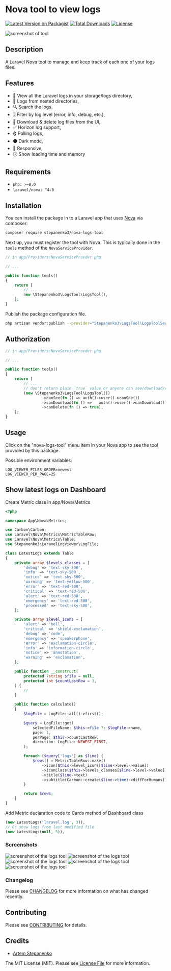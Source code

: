 # Nova tool to view logs

[![Latest Version on Packagist](https://img.shields.io/packagist/v/stepanenko3/nova-logs-tool.svg?style=flat-square)](https://packagist.org/packages/stepanenko3/nova-logs-tool)
[![Total Downloads](https://img.shields.io/packagist/dt/stepanenko3/nova-logs-tool.svg?style=flat-square)](https://packagist.org/packages/stepanenko3/nova-logs-tool)
[![License](https://poser.pugx.org/stepanenko3/nova-logs-tool/license)](https://packagist.org/packages/stepanenko3/nova-logs-tool)

![screenshot of tool](screenshots/tool.png)

## Description

A Laravel Nova tool to manage and keep track of each one of your logs files.

## Features

- 📂 View all the Laravel logs in your storage/logs directory,
- 📂 Logs from nested directories,
- 🔍 Search the logs,
- 🎚 Filter by log level (error, info, debug, etc.),
- 💾 Download & delete log files from the UI,
- ✅ Horizon log support,
- ⌚️ Polling logs,
- ⚫️ Dark mode,
- 📱 Responsive,
- 🕔 Show loading time and memory

## Requirements

- `php: >=8.0`
- `laravel/nova: ^4.0`

## Installation

You can install the package in to a Laravel app that uses [Nova](https://nova.laravel.com) via composer:

```bash
composer require stepanenko3/nova-logs-tool
```

Next up, you must register the tool with Nova. This is typically done in the `tools` method of the `NovaServiceProvider`.

```php
// in app/Providers/NovaServiceProvder.php

// ...

public function tools()
{
    return [
        // ...
        new \Stepanenko3\LogsTool\LogsTool(),
    ];
}
```

Publish the package configuration file.

```bash
php artisan vendor:publish --provider="Stepanenko3\LogsTool\LogsToolServiceProvider"
```

## Authorization

```php
// in app/Providers/NovaServiceProvder.php

// ...

public function tools()
{
    return [
        // ...
        // don't return plain `true` value or anyone can see/download/delete the logs, make sure to check if user has permission.
        (new \Stepanenko3\LogsTool\LogsTool())
                ->canSee(fn () => auth()->user()->canSee())
                ->canDownload(fn () =>   auth()->user()->canDownload())
                ->canDelete(fn () => true),
    ];
}
```

## Usage

Click on the "nova-logs-tool" menu item in your Nova app to see the tool provided by this package.

Possible environment variables:

``` env
LOG_VIEWER_FILES_ORDER=newest
LOG_VIEWER_PER_PAGE=25
```

## Show latest logs on Dashboard

Create Metric class in app/Nova/Metrics

```php
<?php

namespace App\Nova\Metrics;

use Carbon\Carbon;
use Laravel\Nova\Metrics\MetricTableRow;
use Laravel\Nova\Metrics\Table;
use Stepanenko3\LaravelLogViewer\LogFile;

class LatestLogs extends Table
{
    private array $levels_classes = [
        'debug' => 'text-sky-500',
        'info' => 'text-sky-500',
        'notice' => 'text-sky-500',
        'warning' => 'text-yellow-500',
        'error' => 'text-red-500',
        'critical' => 'text-red-500',
        'alert' => 'text-red-500',
        'emergency' => 'text-red-500',
        'processed' => 'text-sky-500',
    ];

    private array $level_icons = [
        'alert' => 'bell',
        'critical' => 'shield-exclamation',
        'debug' => 'code',
        'emergency' => 'speakerphone',
        'error' => 'exclamation-circle',
        'info' => 'information-circle',
        'notice' => 'annotation',
        'warning' => 'exclamation',
    ];

    public function __construct(
        protected ?string $file = null,
        protected int $countLastRow = 3,
    ) {
        //
    }

    public function calculate()
    {
        $logFile = LogFile::all()->first();

        $query = LogFile::get(
            selectedFileName: $this->file ?: $logFile->name,
            page: 1,
            perPage: $this->countLastRow,
            direction: LogFile::NEWEST_FIRST,
        );

        foreach ($query['logs'] as $line) {
            $rows[] = MetricTableRow::make()
                ->icon($this->level_icons[$line->level->value])
                ->iconClass($this->levels_classes[$line->level->value])
                ->title($line->text)
                ->subtitle(Carbon::create($line->time)->diffForHumans());
        }

        return $rows;
    }
}
```

Add Metric declaration code to Cards method of Dashboard class

```php
(new LatestLogs('laravel.log', 3)),
// Or show logs from last modified file
(new LatestLogs(null, 5)),
```

### Screenshots

![screenshot of the logs tool](screenshots/tool-dark.png)
![screenshot of the logs tool](screenshots/tool-detail.png)
![screenshot of the logs tool](screenshots/tool-detail-dark.png)
![screenshot of the logs tool](screenshots/tool-mobile.png)
![screenshot of the logs tool](screenshots/tool-mobile-dark.png)

### Changelog

Please see [CHANGELOG](CHANGELOG.md) for more information on what has changed recently.

## Contributing

Please see [CONTRIBUTING](CONTRIBUTING.md) for details.

## Credits

- [Artem Stepanenko](https://github.com/stepanenko3)

The MIT License (MIT). Please see [License File](LICENSE.md) for more information.
